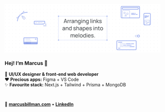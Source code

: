 ![Cover](cover.png)

### Hej! I’m Marcus 👋

💎 **UI/UX designer & front-end web developer** <br />
❤ **Precious apps:** Figma + VS Code <br />
✨ **Favourite stack:** Next.js + Tailwind + Prisma + MongoDB

<br />

🔗 **[marcusbillman.com](https://marcusbillman.com)** •  **[LinkedIn](https://www.linkedin.com/in/marcusbillman)**
